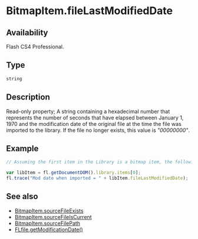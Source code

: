 # BitmapItem.fileLastModifiedDate

## Availability

Flash CS4 Professional.

## Type

```typescript
string
```

## Description

Read-only property; A string containing a hexadecimal number that represents the number of seconds that have elapsed between January 1, 1970 and the modification date of the original file at the time the file was imported to the library. If the file no longer exists, this value is *"00000000"*.

## Example

```javascript
// Assuming the first item in the Library is a bitmap item, the following code displays a hex number as described above.

var libItem = fl.getDocumentDOM().library.items[0];
fl.trace("Mod date when imported = " + libItem.fileLastModifiedDate);
```

## See also

- [BitmapItem.sourceFileExists](../BitmapItem_object/BitmapItem9.md)
- [BitmapItem.sourceFileIsCurrent](../BitmapItem_object/BitmapItem10.md)
- [BitmapItem.sourceFilePath](../BitmapItem_object/BitmapItem11.md)
- [FLfile.getModificationDate()](../FLfile_object/FLfile6.md)
